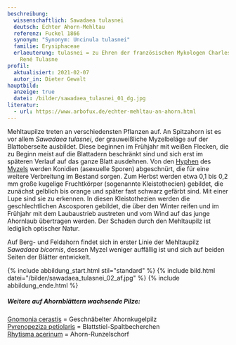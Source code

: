 ```yaml
---
beschreibung:
  wissenschaftlich: Sawadaea tulasnei
  deutsch: Echter Ahorn-Mehltau
  referenz: Fuckel 1866
  synonym: "Synonym: Uncinula tulasnei"
  familie: Erysiphaceae
  erlaeuterung: tulasnei = zu Ehren der französischen Mykologen Charles und Louis
    René Tulasne
profil:
  aktualisiert: 2021-02-07
  autor_in: Dieter Gewalt
hauptbild:
  anzeige: true
  datei: /bilder/sawadaea_tulasnei_01_dg.jpg
literatur:
  - url: https://www.arbofux.de/echter-mehltau-an-ahorn.html
---
```

Mehltaupilze treten an verschiedensten Pflanzen auf. An Spitzahorn ist es vor allem *Sawadaea tulasnei*, der grauweißliche Myzelbeläge auf der Blattoberseite ausbildet. Diese beginnen im Frühjahr mit weißen Flecken, die zu Beginn meist auf die Blattadern beschränkt sind und sich erst im späteren Verlauf auf das ganze Blatt ausdehnen. Von den [Hyphen](Hyphen "Glossar") des [Myzels](Myzel "Glossar") werden Konidien (asexuelle Sporen) abgeschnürt, die für eine weitere Verbreitung im Bestand sorgen. Zum Herbst werden etwa 0,1 bis 0,2 mm große kugelige Fruchtkörper (sogenannte Kleistothecien) gebildet, die zunächst gelblich bis orange und später fast schwarz gefärbt sind. Mit einer Lupe sind sie zu erkennen. In diesen Kleistothezien werden die geschlechtlichen Ascosporen gebildet, die über den Winter reifen und im Frühjahr mit dem Laubaustrieb austreten und vom Wind auf das junge Ahornlaub übertragen werden. Der Schaden durch den Mehltaupilz ist lediglich optischer Natur.

Auf Berg- und Feldahorn findet sich in erster Linie der Mehltaupilz *Sawadaea bicornis*, dessen Myzel weniger auffällig ist und sich auf beiden Seiten der Blätter entwickelt.

{% include abbildung_start.html stil="standard" %}
{% include bild.html datei="/bilder/sawadaea_tulasnei_02_af.jpg" %}
{% include abbildung_ende.html %}

##### Weitere auf Ahornblättern wachsende Pilze:

[Gnomonia cerastis](/pilze/gnomonia-cerastis-geschnäbelter-ahornkugelpilz)  =  Geschnäbelter Ahornkugelpilz  
[Pyrenopeziza petiolaris](/pilze/pyrenopeziza-petiolaris-blattstiel-spaltbecherchen)  =  Blattstiel-Spaltbecherchen  
[Rhytisma acerinum](/pilze/rhytisma-acerinum-ahorn-runzelschorf)	=  Ahorn-Runzelschorf